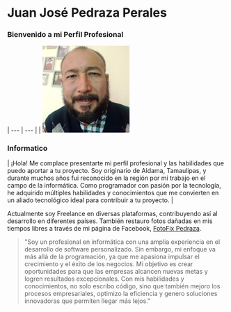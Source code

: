 # Juan José Pedraza Perales
<h3>Bienvenido a mi Perfil Profesional</h3>

| --- | --- |
| <img src="img/mifoto.jpg" alt="Foto de perfil" width="200px"> <h3>Informatico</h3>| ¡Hola! Me complace presentarte mi perfil profesional y las habilidades que puedo aportar a tu proyecto. Soy originario de Aldama, Tamaulipas, y durante muchos años fui reconocido en la región por mi trabajo en el campo de la informática. Como programador con pasión por la tecnología, he adquirido múltiples habilidades y conocimientos que me convierten en un aliado tecnológico ideal para contribuir a tu proyecto. |


Actualmente soy Freelance en diversas plataformas, contribuyendo así al desarrollo en diferentes países. También restauro fotos dañadas en mis tiempos libres a través de mi página de Facebook, [FotoFix Pedraza](https://www.facebook.com/FotoFixPedraza).

> "Soy un profesional en informática con una amplia experiencia en el desarrollo de software personalizado. Sin embargo, mi enfoque va más allá de la programación, ya que me apasiona impulsar el crecimiento y el éxito de los negocios. Mi objetivo es crear oportunidades para que las empresas alcancen nuevas metas y logren resultados excepcionales. Con mis habilidades y conocimientos, no solo escribo código, sino que también mejoro los procesos empresariales, optimizo la eficiencia y genero soluciones innovadoras que permiten llegar más lejos."
